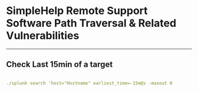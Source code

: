 # SimpleHelp Remote Support Software Path Traversal & Related Vulnerabilities  
---

## Check Last 15min of a target
```yaml

./splunk search 'host="Hostname" earliest_time=-15m@s -maxout 0
